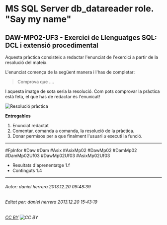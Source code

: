 # MS SQL Server db_datareader role. "Say my name"
## DAW-MP02-UF3 - Exercici de Llenguatges SQL: DCL i extensió procedimental
Aquesta pràctica consisteix a redactar l'enunciat de l'exercici a partir de la resolució del mateix.

L'enunciat comença de la següent manera i l'has de completar:

> Comprova que ....

I aquesta imatge de sota seria la resolució. Com pots comprovar la pràctica està feta, el que has de redactar és l'enunicat! 

![Resolució pràctica](http://i.imgur.com/MvOKTya.png "Say my name, db_reader")

**Entregables**

1. Enunciat redactat
2. Comentar, comanda a comanda, la resolució de la pràctica.
3. Donar permisos per a que finalment l'usuari *u* executi la funció.


---

#FpInfor #Daw #Dam #Asix #AsixMp02 #DawMp02 #DamMp02 #DamMp02Uf03 #DawMp02Uf03 #AsixMp02Uf03

* Resultats d'aprenentatge 1.f
* Continguts 1.4
---

###### Autor: daniel herrera 2013.12.20 09:48:39
###### Editat per: daniel herrera 2013.12.20 15:43:19
###### [CC BY](https://creativecommons.org/licenses/by/4.0/) ![CC BY](https://licensebuttons.net/l/by/3.0/80x15.png)
